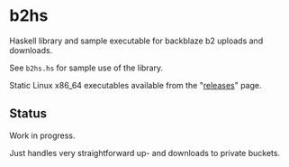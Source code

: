 # b2hs

Haskell library and sample executable for backblaze b2 uploads
and downloads.

See `b2hs.hs` for sample use of the library.

Static Linux x86\_64 executables available from
the "[releases](https://github.com/phlummox/b2hs/releases)" page.

## Status

Work in progress.

Just handles very straightforward up- and downloads
to private buckets.




